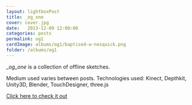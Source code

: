 ```yaml
---
layout: lightboxPost
title: _og_one
cover: cover.jpg
date:   2013-12-09 12:00:00
categories: posts
permalink: og1
cardImage: albums/og1/baptised-w-nesquick.png
folder: /albums/og1
---
```


__og_one_ is a collection of offline sketches.
<!--more-->
Medium used varies between posts. Technologies used: Kinect, Depthkit, Unity3D, Blender, TouchDesigner, three.js

[Click here to check it out](https://www.instagram.com/sisiigodly/)

